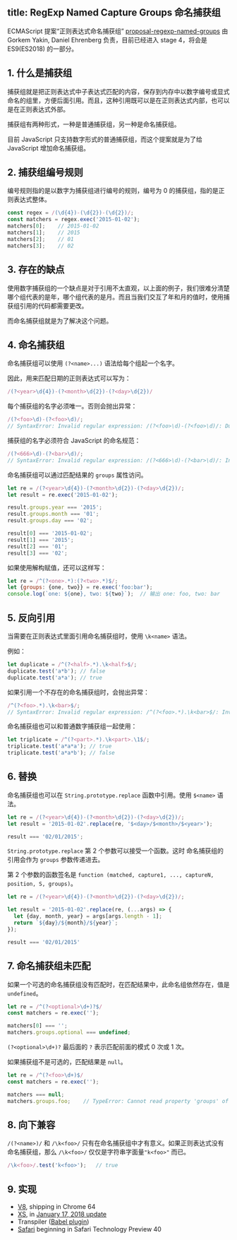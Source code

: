title: RegExp Named Capture Groups 命名捕获组
---

ECMAScript 提案“正则表达式命名捕获组” [proposal-regexp-named-groups](https://github.com/tc39/proposal-regexp-named-groups) 由 Gorkem Yakin, Daniel Ehrenberg 负责，目前已经进入 stage 4，将会是 ES9(ES2018) 的一部分。

## 1. 什么是捕获组

捕获组就是把正则表达式中子表达式匹配的内容，保存到内存中以数字编号或显式命名的组里，方便后面引用。而且，这种引用既可以是在正则表达式内部，也可以是在正则表达式外部。

捕获组有两种形式，一种是普通捕获组，另一种是命名捕获组。

目前 JavaScript 只支持数字形式的普通捕获组，而这个提案就是为了给 JavaScript 增加命名捕获组。

## 2. 捕获组编号规则

编号规则指的是以数字为捕获组进行编号的规则，编号为 0 的捕获组，指的是正则表达式整体。

```js
const regex = /(\d{4})-(\d{2})-(\d{2})/;
const matchers = regex.exec('2015-01-02');
matchers[0];    // 2015-01-02
matchers[1];    // 2015
matchers[2];    // 01
matchers[3];    // 02
```

## 3. 存在的缺点

使用数字捕获组的一个缺点是对于引用不太直观，以上面的例子，我们很难分清楚哪个组代表的是年，哪个组代表的是月。而且当我们交互了年和月的值时，使用捕获组引用的代码都需要更改。

而命名捕获组就是为了解决这个问题。

## 4. 命名捕获组

命名捕获组可以使用 `(?<name>...)` 语法给每个组起一个名字。

因此，用来匹配日期的正则表达式可以写为：

```js
/(?<year>\d{4})-(?<month>\d{2})-(?<day>\d{2})/
```

每个捕获组的名字必须唯一。否则会抛出异常：

```js
/(?<foo>\d)-(?<foo>\d)/;
// SyntaxError: Invalid regular expression: /(?<foo>\d)-(?<foo>\d)/: Duplicate capture group name
```

捕获组的名字必须符合 JavaScript 的命名规范：

```js
/(?<666>\d)-(?<bar>\d)/;
// SyntaxError: Invalid regular expression: /(?<666>\d)-(?<bar>\d)/: Invalid capture group name
```

命名捕获组可以通过匹配结果的 `groups` 属性访问。

```js
let re = /(?<year>\d{4})-(?<month>\d{2})-(?<day>\d{2})/;
let result = re.exec('2015-01-02');

result.groups.year === '2015';
result.groups.month === '01';
result.groups.day === '02';

result[0] === '2015-01-02';
result[1] === '2015';
result[2] === '01';
result[3] === '02';
```

如果使用解构赋值，还可以这样写：

```js
let re = /^(?<one>.*):(?<two>.*)$/;
let {groups: {one, two}} = re.exec('foo:bar');
console.log(`one: ${one}, two: ${two}`);  // 输出 one: foo, two: bar
```

## 5. 反向引用

当需要在正则表达式里面引用命名捕获组时，使用 `\k<name>` 语法。

例如：

```js
let duplicate = /^(?<half>.*).\k<half>$/;
duplicate.test('a*b'); // false
duplicate.test('a*a'); // true
```

如果引用一个不存在的命名捕获组时，会抛出异常：

```js
/^(?<foo>.*).\k<bar>$/;
// SyntaxError: Invalid regular expression: /^(?<foo>.*).\k<bar>$/: Invalid named capture referenced
```

命名捕获组也可以和普通数字捕获组一起使用：

```js
let triplicate = /^(?<part>.*).\k<part>.\1$/;
triplicate.test('a*a*a'); // true
triplicate.test('a*a*b'); // false
```

## 6. 替换

命名捕获组也可以在 `String.prototype.replace` 函数中引用。使用 `$<name>` 语法。

```js
let re = /(?<year>\d{4})-(?<month>\d{2})-(?<day>\d{2})/;
let result = '2015-01-02'.replace(re, '$<day>/$<month>/$<year>');

result === '02/01/2015';
```

`String.prototype.replace` 第 2 个参数可以接受一个函数。这时 命名捕获组的引用会作为 `groups` 参数传递进去。

第 2 个参数的函数签名是 `function (matched, capture1, ..., captureN, position, S, groups)`。

```js
let re = /(?<year>\d{4})-(?<month>\d{2})-(?<day>\d{2})/;

let result = '2015-01-02'.replace(re, (...args) => {
  let {day, month, year} = args[args.length - 1];
  return `${day}/${month}/${year}`;
});

result === '02/01/2015'
```

## 7. 命名捕获组未匹配

如果一个可选的命名捕获组没有匹配时，在匹配结果中，此命名组依然存在，值是 `undefined`。

```js
let re = /^(?<optional>\d+)?$/
const matchers = re.exec('');

matchers[0] === '';
matchers.groups.optional === undefined;
```

`(?<optional>\d+)?` 最后面的 `?` 表示匹配前面的模式 0 次或 1 次。

如果捕获组不是可选的，匹配结果是 `null`。

```js
let re = /^(?<foo>\d+)$/
const matchers = re.exec('');

matchers === null;
matchers.groups.foo;    // TypeError: Cannot read property 'groups' of null
```

## 8. 向下兼容

`/(?<name>)/` 和 `/\k<foo>/` 只有在命名捕获组中才有意义。如果正则表达式没有命名捕获组，那么 `/\k<foo>/` 仅仅是字符串字面量`"k<foo>"` 而已。

```js
/\k<foo>/.test('k<foo>');   // true
```

## 9. 实现

- [V8](https://bugs.chromium.org/p/v8/issues/detail?id=5437), shipping in Chrome 64
- [XS](https://github.com/Moddable-OpenSource/moddable/blob/public/xs/sources/xsre.c), in [January 17, 2018 update](http://blog.moddable.tech/blog/january-17-2017-big-update-to-moddable-sdk/)
- Transpiler ([Babel plugin](https://github.com/DmitrySoshnikov/babel-plugin-transform-modern-regexp#named-capturing-groups))
- [Safari](https://developer.apple.com/safari/technology-preview/release-notes/) beginning in Safari Technology Preview 40
